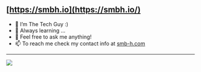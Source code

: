 ## [https://smbh.io](https://smbh.io/)

- 🔭 I’m The Tech Guy :)
- 🌱 Always learning ...
- 💬 Feel free to ask me anything!
- 📫 To reach me check my contact info at [smb-h.com](https://smb-h.com/)

---
![](https://quotes-github-readme.vercel.app/api?type=horizontal&theme=tokyonight)


<!--
- 🔭 I’m currently working on ...
- 🌱 I’m currently learning ...
- 👯 I’m looking to collaborate on ...
- 🤔 I’m looking for help with ...
- 💬 Ask me about ...
- 📫 How to reach me: ...
- 😄 Pronouns: ...
- ⚡ Fun fact: ...
-->
